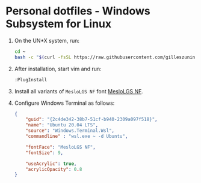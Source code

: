 # Personal dotfiles - Windows Subsystem for Linux

1. On the UN*X system, run:
    ```bash
    cd ~
    bash -c "$(curl -fsSL https://raw.githubusercontent.com/gilleszunino/dotfiles/wsl/configure.sh)"
    ```

2. After installation, start vim and run:
    ```bash
    :PlugInstall
    ```
3. Install all variants of `MesloLGS NF` font [MesloLGS NF](https://github.com/romkatv/powerlevel10k/blob/master/font.md).

4. Configure Windows Terminal as follows:
    ```json
    {
        "guid": "{2c4de342-38b7-51cf-b940-2309a097f518}",
        "name": "Ubuntu 20.04 LTS",
        "source": "Windows.Terminal.Wsl",
        "commandline" : "wsl.exe ~ -d Ubuntu",

        "fontFace": "MesloLGS NF",
        "fontSize": 9,

        "useAcrylic": true,
        "acrylicOpacity": 0.8
    }
    ```